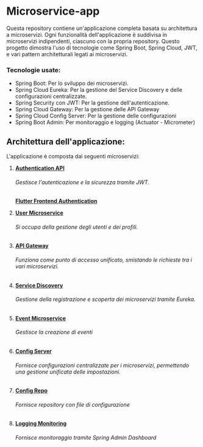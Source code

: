 # Microservice-app
Questa repository contiene un'applicazione completa basata su architettura a microservizi. Ogni funzionalità dell'applicazione è suddivisa in microservizi indipendenti, ciascuno con la propria repository. 
Questo progetto dimostra l'uso di tecnologie come Spring Boot, Spring Cloud, JWT, e vari pattern architetturali legati ai microservizi.
### Tecnologie usate:
- Spring Boot: Per lo sviluppo dei microservizi.
- Spring Cloud Eureka: Per la gestione del Service Discovery e delle configurazioni centralizzate.
- Spring Security con JWT: Per la gestione dell'autenticazione.
- Spring Cloud Gateway: Per la gestione delle API Gateway
- Spring Cloud Config Server: Per la gestione delle configurazioni
- Spring Boot Admin: Per monitoraggio e logging (Actuator - Micrometer)
  
## Architettura dell'applicazione:
L'applicazione è composta dai seguenti microservizi:

1. [**Authentication API**](https://github.com/V-Merola/authentication-api)
   ###### Gestisce l'autenticazione e la sicurezza tramite JWT.
   [**Flutter Frontend Authentication**](https://github.com/V-Merola/authentication-api-frontendF)
   
3. [**User Microservice**](https://github.com/V-Merola/user-ms)
   ###### Si occupa della gestione degli utenti e dei profili.
   
4. [**API Gateway**](https://github.com/V-Merola/api-gateway)
   ###### Funziona come punto di accesso unificato, smistando le richieste tra i vari microservizi.

5. [**Service Discovery**](https://github.com/V-Merola/discovery-ms)
   ###### Gestione della registrazione e scoperta dei microservizi tramite Eureka.

6. [**Event Microservice**](https://github.com/V-Merola/event-ms)
   ###### Gestisce la creazione di eventi

7. [**Config Server**](https://github.com/V-Merola/ConfigServer)
   ###### Fornisce configurazioni centralizzate per i microservizi, permettendo una gestione unificata delle impostazioni.

8. [**Config Repo**](https://github.com/V-Merola/config-repo)
   ###### Fornisce repository con file di configurazione

9. [**Logging Monitoring**](https://github.com/V-Merola/logging-monitoring-ms)
   ###### Fornisce monitoraggio tramite Spring Admin Dashboard

